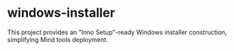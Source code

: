 # windows-installer
This project provides an "Inno Setup"-ready Windows installer construction, simplifying Mind tools deployment.
